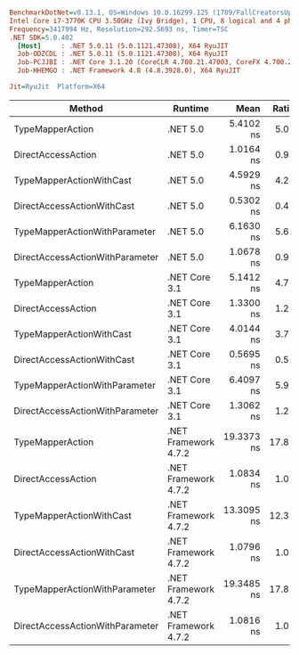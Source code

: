 ``` ini

BenchmarkDotNet=v0.13.1, OS=Windows 10.0.16299.125 (1709/FallCreatorsUpdate/Redstone3)
Intel Core i7-3770K CPU 3.50GHz (Ivy Bridge), 1 CPU, 8 logical and 4 physical cores
Frequency=3417994 Hz, Resolution=292.5693 ns, Timer=TSC
.NET SDK=5.0.402
  [Host]     : .NET 5.0.11 (5.0.1121.47308), X64 RyuJIT
  Job-ODZCDL : .NET 5.0.11 (5.0.1121.47308), X64 RyuJIT
  Job-PCJJBI : .NET Core 3.1.20 (CoreCLR 4.700.21.47003, CoreFX 4.700.21.47101), X64 RyuJIT
  Job-HHEMGO : .NET Framework 4.8 (4.8.3928.0), X64 RyuJIT

Jit=RyuJit  Platform=X64  

```
|                          Method |              Runtime |       Mean | Ratio | Allocated |
|-------------------------------- |--------------------- |-----------:|------:|----------:|
|                TypeMapperAction |             .NET 5.0 |  5.4102 ns |  5.00 |         - |
|              DirectAccessAction |             .NET 5.0 |  1.0164 ns |  0.94 |         - |
|        TypeMapperActionWithCast |             .NET 5.0 |  4.5929 ns |  4.24 |         - |
|      DirectAccessActionWithCast |             .NET 5.0 |  0.5302 ns |  0.49 |         - |
|   TypeMapperActionWithParameter |             .NET 5.0 |  6.1630 ns |  5.69 |         - |
| DirectAccessActionWithParameter |             .NET 5.0 |  1.0678 ns |  0.99 |         - |
|                TypeMapperAction |        .NET Core 3.1 |  5.1412 ns |  4.75 |         - |
|              DirectAccessAction |        .NET Core 3.1 |  1.3300 ns |  1.23 |         - |
|        TypeMapperActionWithCast |        .NET Core 3.1 |  4.0144 ns |  3.71 |         - |
|      DirectAccessActionWithCast |        .NET Core 3.1 |  0.5695 ns |  0.53 |         - |
|   TypeMapperActionWithParameter |        .NET Core 3.1 |  6.4097 ns |  5.92 |         - |
| DirectAccessActionWithParameter |        .NET Core 3.1 |  1.3062 ns |  1.21 |         - |
|                TypeMapperAction | .NET Framework 4.7.2 | 19.3373 ns | 17.85 |         - |
|              DirectAccessAction | .NET Framework 4.7.2 |  1.0834 ns |  1.00 |         - |
|        TypeMapperActionWithCast | .NET Framework 4.7.2 | 13.3095 ns | 12.34 |         - |
|      DirectAccessActionWithCast | .NET Framework 4.7.2 |  1.0796 ns |  1.00 |         - |
|   TypeMapperActionWithParameter | .NET Framework 4.7.2 | 19.3485 ns | 17.88 |         - |
| DirectAccessActionWithParameter | .NET Framework 4.7.2 |  1.0816 ns |  1.00 |         - |
